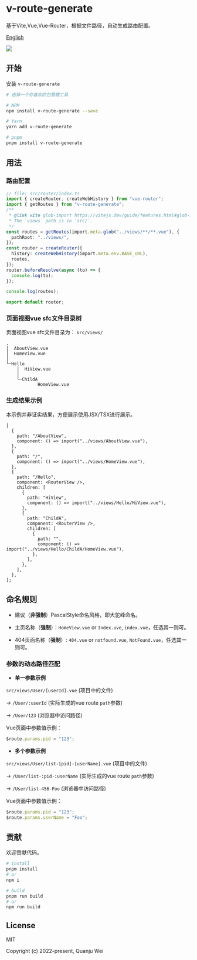 # v-route-generate

基于Vite,Vue,Vue-Router，根据文件路径，自动生成路由配置。

[English](./README.md)

<a href="https://www.npmjs.com/package/v-route-generate">
    <img src="https://img.shields.io/badge/npm-1.1.3-brightgreen">
</a>

## 开始

安装 `v-route-generate`

```bash
# 选择一个你喜欢的包管理工具

# NPM
npm install v-route-generate --save

# Yarn
yarn add v-route-generate

# pnpm
pnpm install v-route-generate
```

## 用法

### 路由配置

```ts
// file: src/router/index.ts
import { createRouter, createWebHistory } from "vue-router";
import { getRoutes } from "v-route-generate";
/**
 * @link vite glob-import https://vitejs.dev/guide/features.html#glob-import
 * The `views` path is in `src/`.
 */
const routes = getRoutes(import.meta.glob("../views/**/**.vue"), {
  pathRoot: "../views/",
});
const router = createRouter({
  history: createWebHistory(import.meta.env.BASE_URL),
  routes,
});
router.beforeResolve(async (to) => {
  console.log(to);
});

console.log(routes);

export default router;
```

### 页面视图vue sfc文件目录树

页面视图vue sfc文件目录为： `src/views/`

```text
.
│  AboutView.vue
│  HomeView.vue
│
└─Hello
    │  HiView.vue
    │
    └─ChildA
            HomeView.vue
```

### 生成结果示例

本示例并非证实结果，方便展示使用JSX/TSX进行展示。

```tsx
[
  {
    path: "/AboutView",
    component: () => import("../views/AboutView.vue"),
  },
  {
    path: "/",
    component: () => import("../views/HomeView.vue"),
  },
  {
    path: "/Hello",
    component: <RouterView />,
    children: [
      {
        path: "HiView",
        component: () => import("../views/Hello/HiView.vue"),
      },
      {
        path: "ChildA",
        component: <RouterView />,
        children: [
          {
            path: "",
            component: () => import("../views/Hello/ChildA/HomeView.vue"),
          },
        ],
      },
    ],
  },
];
```

## 命名规则

- 建议（**非强制**）PascalStyle命名风格，即大驼峰命名。

- 主页名称（**强制**）：`HomeView.vue` or `Index.uve`, `index.vue`，任选其一则可。

- 404页面名称（**强制**）: `404.vue` or `notfound.vue`, `NotFound.vue`，任选其一则可。

### 参数的动态路径匹配

- **单一参数示例**

`src/views/User/[userId].vue` (项目中的文件)

→ `/User/:userId` (实际生成的vue route `path`参数)

→ `/User/123` (浏览器中访问路径)

Vue页面中参数值示例：

```js
$route.params.pid = "123";
```

- **多个参数示例**

`src/views/User/list-[pid]-[userName].vue` (项目中的文件)

→ `/User/list-:pid-:userName` (实际生成的vue route `path`参数)

→ `/User/list-456-Foo` (浏览器中访问路径)

Vue页面中参数值示例：

```js
$route.params.pid = "123";
$route.params.userName = "Foo";
```

## 贡献

欢迎贡献代码。

```bash
# install
pnpm install
# or
npm i

# build
pnpm run build
# or
npm run build
```

## License

MIT

Copyright (c) 2022-present, Quanju Wei
